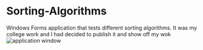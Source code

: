 # Sorting-Algorithms
 
Windows Forms application that tests different sorting algorithms.
It was my college work and I had decided to publish it and show off my wok
![application window](https://user-images.githubusercontent.com/72715882/135709445-3a66a2c0-ed99-4154-9d77-2c6dcee50c51.png)
